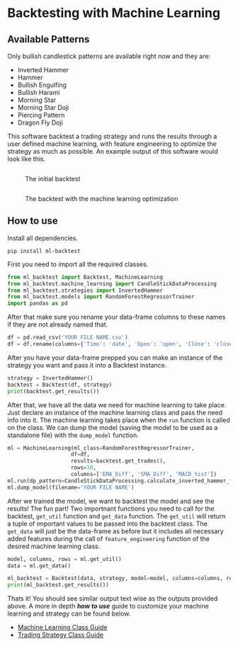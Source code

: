 # Backtesting with Machine Learning

## Available Patterns

Only bullish candlestick patterns are available right now and they are:

* Inverted Hammer
* Hammer
* Bullish Engulfing
* Bullish Harami
* Morning Star
* Morning Star Doji
* Piercing Pattern
* Dragon Fly Doji

This software backtest a trading strategy and runs the results through a user defined machine learning, with feature engineering to optimize the strategy as much as possible. An example output of this software would look like this.

<figure><img src=".gitbook/assets/Screenshot 2024-03-18 at 12.15.50 AM.png" alt=""><figcaption><p>The initial backtest</p></figcaption></figure>

<figure><img src=".gitbook/assets/Screenshot 2024-03-18 at 12.15.54 AM.png" alt=""><figcaption><p>The backtest with the machine learning optimization</p></figcaption></figure>

## How to use

Install all dependencies.

```
pip install ml-backtest
```

First you need to import all the required classes.

```python
from ml_backtest import Backtest, MachineLearning
from ml_backtest.machine_learning import CandleStickDataProcessing
from ml_backtest.strategies import InvertedHammer
from ml_backtest.models import RandomForestRegressorTrainer
import pandas as pd
```

After that make sure you rename your data-frame columns to these names if they are not already named that.

```python
df = pd.read_csv('YOUR FILE NAME.csv')
df = df.rename(columns={'Time': 'date', 'Open': 'open', 'Close': 'close', 'High': 'high', 'Low': 'low'})
```

After you have your data-frame prepped you can make an instance of the strategy you want and pass it into a Backtest instance.&#x20;

```python
strategy = InvertedHammer()
backtest = Backtest(df, strategy)
print(backtest.get_results())
```

After that, we have all the data we need for machine learning to take place. Just declare an instance of the machine learning class and pass the need info into it. The machine learning takes place when the `run` function is called on the class. We can dump the model (saving the model to be used as a standalone file) with the `dump_model` function.&#x20;

```python
ml = MachineLearning(ml_class=RandomForestRegressorTrainer,
                    df=df,
                    results=backtest.get_trades(),
                    rows=10,
                    columns=['EMA_Diff', 'SMA_Diff', 'MACD_hist'])
ml.run(dp_pattern=CandleStickDataProcessing.calculate_inverted_hammer_features)
ml.dump_model(filename='YOUR FILE NAME')
```

After we trained the model, we want to backtest the model and see the results! The fun part! Two importnant functions you need to call for the backtest, `get_util` function and `get_data` function. The `get_util` will return a tuple of important values to be passed into the backtest class. The `get_data` will just be the data-frame as before but it includes all necessary added features during the call of `feature_engineering` function of the desired machine learning class.

```python
model, columns, rows = ml.get_util()
data = ml.get_data()

ml_backtest = Backtest(data, strategy, model=model, columns=columns, rows=rows, cs_pattern=True)
print(ml_backtest.get_results())
```

Thats it! You should see similar output text wise as the outputs provided above. A more in depth _**how to use**_ guide to customize your machine learning and strategy can be found below.

* [Machine Learning Class Guide](backtesting-with-machine-learning/machine-learning-class-guide.md)
* [Trading Strategy Class Guide](backtesting-with-machine-learning/strategy-creation-class-guide.md)
